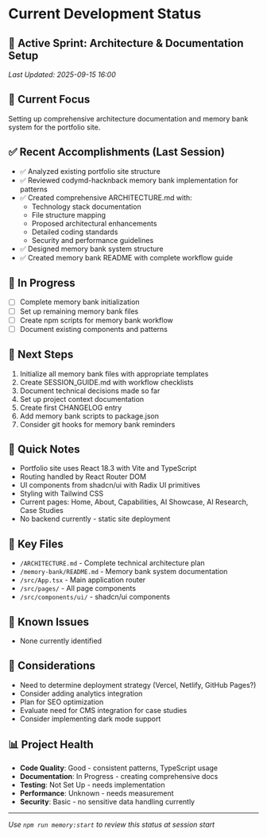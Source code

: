 # Current Development Status

## 📍 Active Sprint: Architecture & Documentation Setup
*Last Updated: 2025-09-15 16:00*

## 🎯 Current Focus
Setting up comprehensive architecture documentation and memory bank system for the portfolio site.

## ✅ Recent Accomplishments (Last Session)
- ✅ Analyzed existing portfolio site structure
- ✅ Reviewed codymd-hacknback memory bank implementation for patterns
- ✅ Created comprehensive ARCHITECTURE.md with:
  - Technology stack documentation
  - File structure mapping
  - Proposed architectural enhancements
  - Detailed coding standards
  - Security and performance guidelines
- ✅ Designed memory bank system structure
- ✅ Created memory bank README with complete workflow guide

## 🔄 In Progress
- [ ] Complete memory bank initialization
- [ ] Set up remaining memory bank files
- [ ] Create npm scripts for memory bank workflow
- [ ] Document existing components and patterns

## 🚀 Next Steps
1. Initialize all memory bank files with appropriate templates
2. Create SESSION_GUIDE.md with workflow checklists
3. Document technical decisions made so far
4. Set up project context documentation
5. Create first CHANGELOG entry
6. Add memory bank scripts to package.json
7. Consider git hooks for memory bank reminders

## 📝 Quick Notes
- Portfolio site uses React 18.3 with Vite and TypeScript
- Routing handled by React Router DOM
- UI components from shadcn/ui with Radix UI primitives
- Styling with Tailwind CSS
- Current pages: Home, About, Capabilities, AI Showcase, AI Research, Case Studies
- No backend currently - static site deployment

## 🔗 Key Files
- `/ARCHITECTURE.md` - Complete technical architecture plan
- `/memory-bank/README.md` - Memory bank system documentation
- `/src/App.tsx` - Main application router
- `/src/pages/` - All page components
- `/src/components/ui/` - shadcn/ui components

## 🐛 Known Issues
- None currently identified

## 💭 Considerations
- Need to determine deployment strategy (Vercel, Netlify, GitHub Pages?)
- Consider adding analytics integration
- Plan for SEO optimization
- Evaluate need for CMS integration for case studies
- Consider implementing dark mode support

## 📊 Project Health
- **Code Quality**: Good - consistent patterns, TypeScript usage
- **Documentation**: In Progress - creating comprehensive docs
- **Testing**: Not Set Up - needs implementation
- **Performance**: Unknown - needs measurement
- **Security**: Basic - no sensitive data handling currently

---

*Use `npm run memory:start` to review this status at session start*